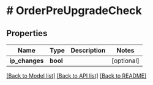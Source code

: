 # # OrderPreUpgradeCheck

## Properties

Name | Type | Description | Notes
------------ | ------------- | ------------- | -------------
**ip_changes** | **bool** |  | [optional]

[[Back to Model list]](../../README.md#models) [[Back to API list]](../../README.md#endpoints) [[Back to README]](../../README.md)
